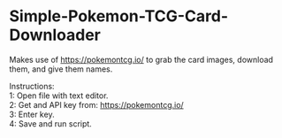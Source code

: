 # Simple-Pokemon-TCG-Card-Downloader
Makes use of https://pokemontcg.io/ to grab the card images, download them, and give them names.

Instructions: <br />
1: Open file with text editor. <br />
2: Get and API key from: https://pokemontcg.io/ <br />
3: Enter key. <br />
4: Save and run script.
